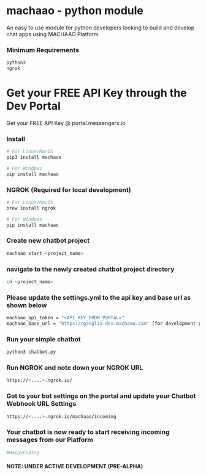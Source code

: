 # machaao - python module
An easy to use module for python developers looking to build and develop chat apps using MACHAAO Platform

### Minimum Requirements
```bash
python3 
ngrok
```

# Get your FREE API Key through the Dev Portal
Get your FREE API Key @ portal.messengerx.io

### Install
```bash
# For Linux/MacOS
pip3 install machaao

# For Windows
pip install machaao
```

###  NGROK (Required for local development)
```bash
# For Linux/MacOS
brew install ngrok

# For Windows
pip install machaao
```

### Create new chatbot project
```bash
machaao start <project_name>
```

### navigate to the newly created chatbot project directory
```bash
cd <project_name>
```

### Please update the settings.yml to the api key and base url as shown below
```bash
machaao_api_token = "<API_KEY_FROM_PORTAL>"
machaao_base_url = "https://ganglia-dev.machaao.com" [for development purposes]
```

### Run your simple chatbot 
```bash
python3 chatbot.py
```

### Run NGROK and note down your NGROK URL
```bash
https://<....>.ngrok.io/
```

### Got to your bot settings on the portal and update your Chatbot Webhook URL Settings
```bash
https://<....>.ngrok.io/machaao/incoming
```

### Your chatbot is now ready to start receiving incoming messages from our Platform
```bash
#HappyCoding
```

#### NOTE: UNDER ACTIVE DEVELOPMENT (PRE-ALPHA)